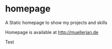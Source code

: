 # homepage
A Static homepage to show my projects and skills

Homepage is available at http://muellerjan.de

Test
